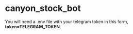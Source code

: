 # canyon_stock_bot

You will need a .env file with your telegram token in this form, **token=TELEGRAM_TOKEN**.
